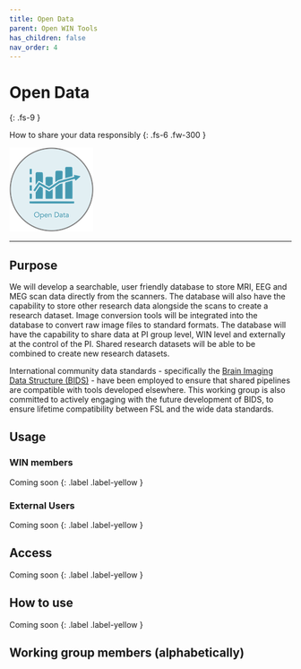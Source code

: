 ```yaml
---
title: Open Data
parent: Open WIN Tools
has_children: false
nav_order: 4
---
```


# Open Data
{: .fs-9 }

How to share your data responsibly
{: .fs-6 .fw-300 }

![open-data](../img/img-open-data.png)

---

## Purpose

We will develop a searchable, user friendly database to store MRI, EEG and MEG scan data directly from the scanners.  The database will also have the capability to store other research data alongside the scans to create a research dataset.  Image conversion tools will be integrated into the database to convert raw image files to standard formats.  The database will have the capability to share data at PI group level, WIN level and externally at the control of the PI.  Shared research datasets will be able to be combined to create new research datasets.




International community data standards - specifically the [Brain Imaging Data Structure (BIDS)](https://bids.neuroimaging.io) - have been employed to ensure that shared pipelines are compatible with tools developed elsewhere. This working group is also committed to actively engaging with the future development of BIDS, to ensure lifetime compatibility between FSL and the wide data standards.

## Usage
### WIN members
Coming soon
{: .label .label-yellow }

### External Users
Coming soon
{: .label .label-yellow }

## Access
Coming soon
{: .label .label-yellow }

## How to use
Coming soon
{: .label .label-yellow }

## Working group members (alphabetically)
